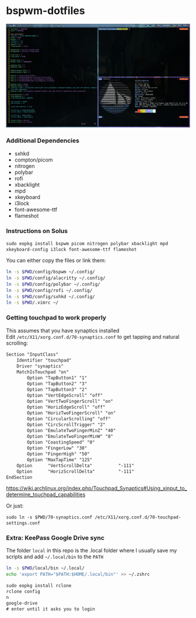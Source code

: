 # bspwm-dotfiles
![screenshot](screen0.png)
### Additional Dependencies
* sxhkd
* compton/picom
* nitrogen
* polybar
* rofi
* xbacklight
* mpd
* xkeyboard
* i3lock
* font-awesome-ttf
* flameshot

### Instructions on Solus
```
sudo eopkg install bspwm picom nitrogen polybar xbacklight mpd xkeyboard-config i3lock font-awesome-ttf flameshot
```

You can either copy the files or link them:
```sh
ln -s $PWD/config/bspwm ~/.config/
ln -s $PWD/config/alacritty ~/.config/
ln -s $PWD/config/polybar ~/.config/
ln -s $PWD/config/rofi ~/.config/
ln -s $PWD/config/sxhkd ~/.config/
ln -s $PWD/.vimrc ~/
```

### Getting touchpad to work properly
This assumes that you have synaptics installed  
Edit `/etc/X11/xorg.conf.d/70-synaptics.conf` to get tapping and natural scrolling:
```
Section "InputClass"
    Identifier "touchpad"
    Driver "synaptics"
    MatchIsTouchpad "on"
        Option "TapButton1" "1"
        Option "TapButton2" "3"
        Option "TapButton3" "2"
        Option "VertEdgeScroll" "off"
        Option "VertTwoFingerScroll" "on"
        Option "HorizEdgeScroll" "off"
        Option "HorizTwoFingerScroll" "on"
        Option "CircularScrolling" "off"
        Option "CircScrollTrigger" "2"
        Option "EmulateTwoFingerMinZ" "40"
        Option "EmulateTwoFingerMinW" "8"
        Option "CoastingSpeed" "0"
        Option "FingerLow" "30"
        Option "FingerHigh" "50"
        Option "MaxTapTime" "125"
	Option      "VertScrollDelta"          "-111"
	Option      "HorizScrollDelta"         "-111"
EndSection
```
https://wiki.archlinux.org/index.php/Touchpad_Synaptics#Using_xinput_to_determine_touchpad_capabilities

Or just:
```
sudo ln -s $PWD/70-synaptics.conf /etc/X11/xorg.conf.d/70-touchpad-settings.conf
```

### Extra: KeePass Google Drive sync
The folder `local` in this repo is the .local folder where I usually save my scripts and add `~/.local/bin` to the `PATH`  
```sh
ln -s $PWD/local/bin ~/.local/
echo 'export PATH="$PATH:$HOME/.local/bin"' >> ~/.zshrc
```

```
sudo eopkg install rclone
rclone config
n
google-drive
# enter until it asks you to login
```


